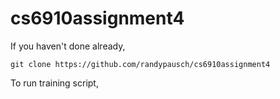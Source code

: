 # cs6910assignment4

If you haven't done already, 


```
git clone https://github.com/randypausch/cs6910assignment4

```

To run training script, 

